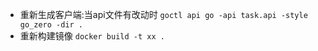 - 重新生成客户端:当api文件有改动时
  `goctl api go -api task.api -style go_zero -dir .`
- 重新构建镜像
  `docker build -t xx .`
